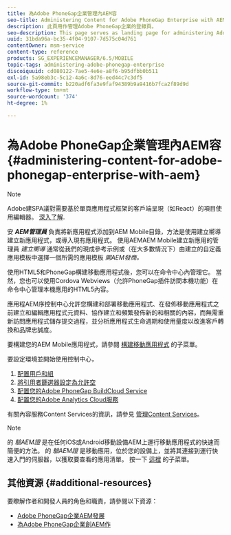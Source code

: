 ```yaml
---
title: 為Adobe PhoneGap企業管理內AEM容
seo-title: Administering Content for Adobe PhoneGap Enterprise with AEM
description: 此頁用作管理Adobe PhoneGap企業的登錄頁。
seo-description: This page serves as landing page for administering Adobe PhoneGap Enterprise.
uuid: 31bda96a-bc35-4f04-9107-7d575c04d761
contentOwner: msm-service
content-type: reference
products: SG_EXPERIENCEMANAGER/6.5/MOBILE
topic-tags: administering-adobe-phonegap-enterprise
discoiquuid: cd080122-7ae5-4e6e-a8f6-b95dfbb0b511
exl-id: 5a98eb3c-5c12-4a6c-8d76-eed44c7c3df5
source-git-commit: b220adf6fa3e9faf94389b9a9416b7fca2f89d9d
workflow-type: tm+mt
source-wordcount: '374'
ht-degree: 1%

---
```


# 為Adobe PhoneGap企業管理內AEM容 {#administering-content-for-adobe-phonegap-enterprise-with-aem}

>[!NOTE]
>
>Adobe建SPA議對需要基於單頁應用程式框架的客戶端呈現（如React）的項目使用編輯器。 [深入了解](/help/sites-developing/spa-overview.md).

安 ***AEM管理員*** 負責將新應用程式添加到AEM Mobile目錄，方法是使用建立嚮導建立新應用程式，或導入現有應用程式。 使用AEMAEM Mobile建立新應用的管理員 *建立嚮導* 通常從我們的現成參考示例或（在大多數情況下）由建立的自定義應用模板中選擇一個所需的應用模板 *開AEM發商。*

使用HTML5和PhoneGap構建移動應用程式後，您可以在命令中心內管理它。 當然，您也可以使用Cordova Webviews（允許PhoneGap插件訪問本機功能）在命令中心管理本機應用的HTML5內容。

應用程AEM序控制中心允許您構建和部署移動應用程式、在發佈移動應用程式之前建立和編輯應用程式元資料、協作建立和頻繁發佈新的和相關的內容，而無需重新訪問應用程式儲存提交過程，並分析應用程式生命週期和使用量度以改進客戶轉換和品牌忠誠度。

要構建您的AEM Mobile應用程式，請參閱 [構建移動應用程式](/help/mobile/building-app-mobile-phonegap.md) 的子菜單。

要設定環境並開始使用控制中心，

1. [配置用戶和組](/help/mobile/configure-users-groups.md)
1. [將引用者篩選器設定為允許空](/help/mobile/setting-referrer-filter-empty.md)
1. [配置您的Adobe PhoneGap BuildCloud Service](/help/mobile/configure-phonegap-build-cloud.md)
1. [配置您的Adobe Analytics Cloud服務](/help/mobile/configure-adobe-mobile-cloud-service.md)

有關內容服務Content Services的資訊，請參見 [管理Content Services](/help/mobile/developing-content-services.md)。

>[!NOTE]
>
>的 *驗AEM證* 是在任何iOS或Android移動設備AEM上運行移動應用程式的快速而簡便的方法。 的 *驗AEM證* 是移動應用，位於您的設備上，並將其連接到運行快速入門的伺服器，以獲取要查看的應用清單。 按一下 [這裡](/help/mobile/phonegap-mobile-quickstart.md) 的子菜單。

## 其他資源 {#additional-resources}

要瞭解作者和開發人員的角色和職責，請參閱以下資源：

* [Adobe PhoneGap企業AEM發展](/help/mobile/developing-in-phonegap.md)
* [為Adobe PhoneGap企業創AEM作](/help/mobile/phonegap.md)
